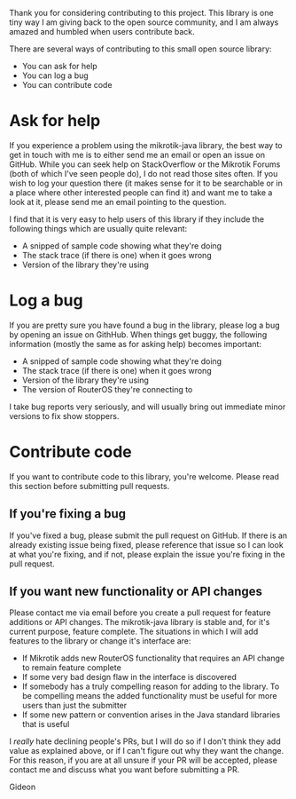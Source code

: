 Thank you for considering contributing to this project. This library is one tiny way I am giving back to the open source community, and I am
always amazed and humbled when users contribute back. 

There are several ways of contributing to this small open source library:

* You can ask for help
* You can log a bug
* You can contribute code

# Ask for help
If you experience a problem using the mikrotik-java library, the best way to get in touch with me is to either send me an
email or open an issue on GitHub. While you can seek help on StackOverflow or the Mikrotik Forums (both of which I've seen 
people do), I do not read those sites often. If you wish to log your question there (it makes sense for it to be searchable or 
in a place where other interested people can find it) and want me to take a look at it, please send me an email pointing to 
the question. 

I find that it is very easy to help users of this library if they include the following things which are usually quite relevant:

* A snipped of sample code showing what they're doing 
* The stack trace (if there is one) when it goes wrong
* Version of the library they're using

# Log a bug 
If you are pretty sure you have found a bug in the library, please log a bug by opening an issue on GithHub. When things get buggy, 
the following information (mostly the same as for asking help) becomes important:

* A snipped of sample code showing what they're doing 
* The stack trace (if there is one) when it goes wrong
* Version of the library they're using
* The version of RouterOS they're connecting to

I take bug reports very seriously, and will usually bring out immediate minor versions to fix show stoppers. 

# Contribute code 
If you want to contribute code to this library, you're welcome. Please read this section before submitting pull requests.

## If you're fixing a bug
If you've fixed a bug, please submit the pull request on GitHub. If there is an already existing issue being fixed, please 
reference that issue so I can look at what you're fixing, and if not, please explain the issue you're fixing in the pull request. 

## If you want new functionality or API changes
Please contact me via email before you create a pull request for feature additions or API changes. The mikrotik-java library is stable and,
for it's current purpose, feature complete. The situations in which I will add features to the library or change it's interface are:
* If Mikrotik adds new RouterOS functionality that requires an API change to remain feature complete
* If some very bad design flaw in the interface is discovered
* If somebody has a truly compelling reason for adding to the library. To be compelling means the added functionality must be useful 
for more users than just the submitter
* If some new pattern or convention arises in the Java standard libraries that is useful 

I *really* hate declining people's PRs, but I will do so if I don't think they add value as explained above, or if I can't figure out why
they want the change. For this reason, if you are at all unsure if your PR will be accepted, please contact me and discuss what you want 
before submitting a PR. 

Gideon 
